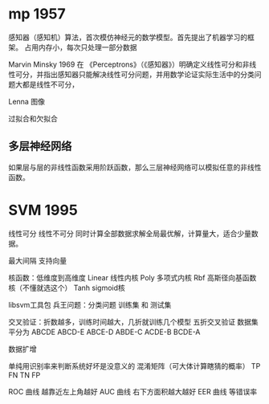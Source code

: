 # mp 1957
感知器（感知机）算法，首次模仿神经元的数学模型。首先提出了机器学习的框架。
占用内存小，每次只处理一部分数据

Marvin Minsky 1969 在 《Perceptrons》（《感知器》）明确定义线性可分和非线性可分，并指出感知器只能解决线性可分问题，并用数学论证实际生活中的分类问题大都是线性不可分，

Lenna 图像

过拟合和欠拟合

## 多层神经网络

如果层与层的非线性函数采用阶跃函数，那么三层神经网络可以模拟任意的非线性函数。

# SVM 1995
线性可分 线性不可分
同时计算全部数据求解全局最优解，计算量大，适合少量数据。

最大间隔 支持向量  

核函数：低维度到高维度
Linear  线性内核
Poly  多项式内核
Rbf 高斯径向基函数核（不懂就选这个） 
Tanh  sigmoid核


libsvm工具包
兵王问题：分类问题
训练集 和 测试集

交叉验证：折数越多，训练时间越大，几折就训练几个模型
五折交叉验证
数据集平分为 ABCDE
ABCD-E
ABCE-D
ABDE-C
ACDE-B
BCDE-A

数据扩增

单纯用识别率来判断系统好坏是没意义的
混淆矩阵（可大体计算瞎猜的概率）
TP FN
TN FP

ROC 曲线 越靠近左上角越好
AUC 曲线 右下方面积越大越好
EER 曲线 等错误率